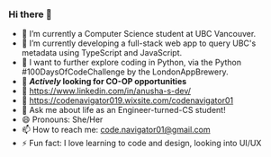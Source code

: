 ### Hi there 👋

- 🔭 I’m currently a Computer Science student at UBC Vancouver.
- 🌱 I’m currently developing a full-stack web app to query UBC's metadata using TypeScript and JavaScript.
- 👀 I want to further explore coding in Python, via the Python #100DaysOfCodeChallenge by the LondonAppBrewery.
- 😬 <b>*Actively* looking for CO-OP opportunities</b>
- 🔗 https://www.linkedin.com/in/anusha-s-dev/
- 🔗 https://codenavigator019.wixsite.com/codenavigator01
- 💬 Ask me about life as an Engineer-turned-CS student!
- 😄 Pronouns: She/Her
- 📫 How to reach me: code.navigator01@gmail.com
- ⚡ Fun fact: I love learning to code and design, looking into UI/UX

